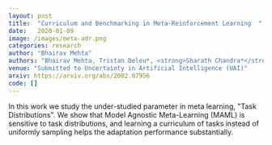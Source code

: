 ```yaml
---
layout: post
title:  "Curriculum and Benchmarking in Meta-Reinforcement Learning  "
date:   2020-01-09
image: /images/meta-adr.png
categories: research
author: "Bhairav Mehta"
authors: "Bhairav Mehta, Tristan Deleu*, <strong>Sharath Chandra*</strong> Christopher Pal, Liam Paull "
venue: "Submitted to Uncertainty in Artificial Intelligence (UAI)"
arxiv: https://arxiv.org/abs/2002.07956
code: []
---
```

In this work we study the under-studied parameter in meta learning, "Task Distributions". We show that Model Agnostic Meta-Learning (MAML) is sensitive to task distributions, and learning a curriculum of tasks 
instead of uniformly sampling helps the adaptation performance substantially.
